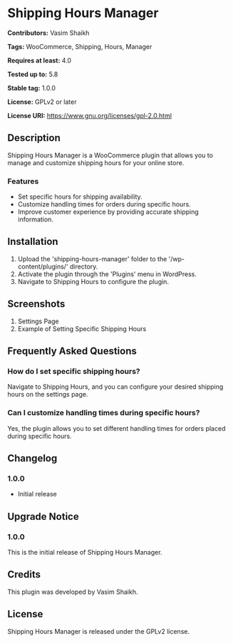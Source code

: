 # Shipping Hours Manager

**Contributors:** Vasim Shaikh

**Tags:** WooCommerce, Shipping, Hours, Manager

**Requires at least:** 4.0

**Tested up to:** 5.8

**Stable tag:** 1.0.0

**License:** GPLv2 or later

**License URI:** https://www.gnu.org/licenses/gpl-2.0.html

## Description

Shipping Hours Manager is a WooCommerce plugin that allows you to manage and customize shipping hours for your online store.

### Features

- Set specific hours for shipping availability.
- Customize handling times for orders during specific hours.
- Improve customer experience by providing accurate shipping information.

## Installation

1. Upload the 'shipping-hours-manager' folder to the '/wp-content/plugins/' directory.
2. Activate the plugin through the 'Plugins' menu in WordPress.
3. Navigate to Shipping Hours to configure the plugin.

## Screenshots

1. Settings Page
2. Example of Setting Specific Shipping Hours

## Frequently Asked Questions

### How do I set specific shipping hours?

Navigate to Shipping Hours, and you can configure your desired shipping hours on the settings page.

### Can I customize handling times during specific hours?

Yes, the plugin allows you to set different handling times for orders placed during specific hours.

## Changelog

### 1.0.0

- Initial release

## Upgrade Notice

### 1.0.0

This is the initial release of Shipping Hours Manager.

## Credits

This plugin was developed by Vasim Shaikh.

## License

Shipping Hours Manager is released under the GPLv2 license.

